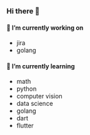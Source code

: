 ### Hi there 👋

<!--
**SergeyParamoshkin/SergeyParamoshkin** is a ✨ _special_ ✨ repository because its `README.md` (this file) appears on your GitHub profile.

Here are some ideas to get you started:
-->
#### 🔭 I’m currently working on 
* jira
* golang

#### 🌱 I’m currently learning 

* math
* python
* computer vision 
* data science
* golang
* dart
* flutter

<!--
- 👯 I’m looking to collaborate on ...
- 🤔 I’m looking for help with ...
- 💬 Ask me about ...
- 📫 How to reach me: ...
- 😄 Pronouns: ...
- ⚡ Fun fact: ...
-->
